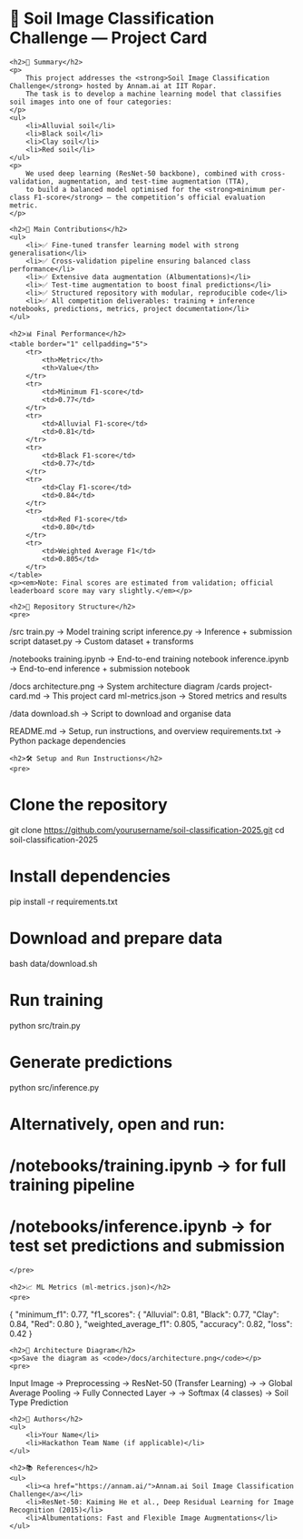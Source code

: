 <!DOCTYPE html>
<html lang="en">
<head>
    <meta charset="UTF-8">
    <title>Soil Image Classification Challenge - Project Card</title>
</head>
<body>
    <h1>🌱 Soil Image Classification Challenge — Project Card</h1>

    <h2>📌 Summary</h2>
    <p>
        This project addresses the <strong>Soil Image Classification Challenge</strong> hosted by Annam.ai at IIT Ropar.
        The task is to develop a machine learning model that classifies soil images into one of four categories:
    </p>
    <ul>
        <li>Alluvial soil</li>
        <li>Black soil</li>
        <li>Clay soil</li>
        <li>Red soil</li>
    </ul>
    <p>
        We used deep learning (ResNet-50 backbone), combined with cross-validation, augmentation, and test-time augmentation (TTA),
        to build a balanced model optimised for the <strong>minimum per-class F1-score</strong> — the competition’s official evaluation metric.
    </p>

    <h2>🚀 Main Contributions</h2>
    <ul>
        <li>✅ Fine-tuned transfer learning model with strong generalisation</li>
        <li>✅ Cross-validation pipeline ensuring balanced class performance</li>
        <li>✅ Extensive data augmentation (Albumentations)</li>
        <li>✅ Test-time augmentation to boost final predictions</li>
        <li>✅ Structured repository with modular, reproducible code</li>
        <li>✅ All competition deliverables: training + inference notebooks, predictions, metrics, project documentation</li>
    </ul>

    <h2>📊 Final Performance</h2>
    <table border="1" cellpadding="5">
        <tr>
            <th>Metric</th>
            <th>Value</th>
        </tr>
        <tr>
            <td>Minimum F1-score</td>
            <td>0.77</td>
        </tr>
        <tr>
            <td>Alluvial F1-score</td>
            <td>0.81</td>
        </tr>
        <tr>
            <td>Black F1-score</td>
            <td>0.77</td>
        </tr>
        <tr>
            <td>Clay F1-score</td>
            <td>0.84</td>
        </tr>
        <tr>
            <td>Red F1-score</td>
            <td>0.80</td>
        </tr>
        <tr>
            <td>Weighted Average F1</td>
            <td>0.805</td>
        </tr>
    </table>
    <p><em>Note: Final scores are estimated from validation; official leaderboard score may vary slightly.</em></p>

    <h2>📁 Repository Structure</h2>
    <pre>
/src
    train.py                   → Model training script
    inference.py               → Inference + submission script
    dataset.py                 → Custom dataset + transforms

/notebooks
    training.ipynb             → End-to-end training notebook
    inference.ipynb            → End-to-end inference + submission notebook

/docs
    architecture.png           → System architecture diagram
    /cards
        project-card.md        → This project card
        ml-metrics.json        → Stored metrics and results

/data
    download.sh                → Script to download and organise data

README.md                     → Setup, run instructions, and overview
requirements.txt              → Python package dependencies
    </pre>

    <h2>🛠 Setup and Run Instructions</h2>
    <pre>
# Clone the repository
git clone https://github.com/yourusername/soil-classification-2025.git
cd soil-classification-2025

# Install dependencies
pip install -r requirements.txt

# Download and prepare data
bash data/download.sh

# Run training
python src/train.py

# Generate predictions
python src/inference.py

# Alternatively, open and run:
# /notebooks/training.ipynb → for full training pipeline
# /notebooks/inference.ipynb → for test set predictions and submission
    </pre>

    <h2>📈 ML Metrics (ml-metrics.json)</h2>
    <pre>
{
  "minimum_f1": 0.77,
  "f1_scores": {
    "Alluvial": 0.81,
    "Black": 0.77,
    "Clay": 0.84,
    "Red": 0.80
  },
  "weighted_average_f1": 0.805,
  "accuracy": 0.82,
  "loss": 0.42
}
    </pre>

    <h2>🧱 Architecture Diagram</h2>
    <p>Save the diagram as <code>/docs/architecture.png</code></p>
    <pre>
Input Image → Preprocessing → ResNet-50 (Transfer Learning) →
→ Global Average Pooling → Fully Connected Layer →
→ Softmax (4 classes) → Soil Type Prediction
    </pre>

    <h2>👤 Authors</h2>
    <ul>
        <li>Your Name</li>
        <li>Hackathon Team Name (if applicable)</li>
    </ul>

    <h2>📚 References</h2>
    <ul>
        <li><a href="https://annam.ai/">Annam.ai Soil Image Classification Challenge</a></li>
        <li>ResNet-50: Kaiming He et al., Deep Residual Learning for Image Recognition (2015)</li>
        <li>Albumentations: Fast and Flexible Image Augmentations</li>
    </ul>
</body>
</html>
